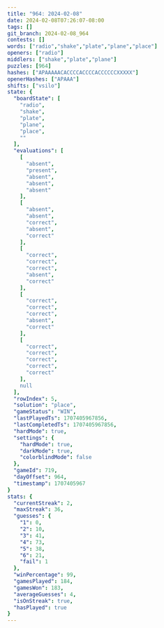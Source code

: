 ```yaml
---
title: "964: 2024-02-08"
date: 2024-02-08T07:26:07-08:00
tags: []
git_branch: 2024-02-08_964
contests: []
words: ["radio","shake","plate","plane","place"]
openers: ["radio"]
middlers: ["shake","plate","plane"]
puzzles: [964]
hashes: ["APAAAAACACCCCACCCCACCCCCCXXXXX"]
openerHashes: ["APAAA"]
shifts: ["vsilo"]
state: {
  "boardState": [
    "radio",
    "shake",
    "plate",
    "plane",
    "place",
    ""
  ],
  "evaluations": [
    [
      "absent",
      "present",
      "absent",
      "absent",
      "absent"
    ],
    [
      "absent",
      "absent",
      "correct",
      "absent",
      "correct"
    ],
    [
      "correct",
      "correct",
      "correct",
      "absent",
      "correct"
    ],
    [
      "correct",
      "correct",
      "correct",
      "absent",
      "correct"
    ],
    [
      "correct",
      "correct",
      "correct",
      "correct",
      "correct"
    ],
    null
  ],
  "rowIndex": 5,
  "solution": "place",
  "gameStatus": "WIN",
  "lastPlayedTs": 1707405967856,
  "lastCompletedTs": 1707405967856,
  "hardMode": true,
  "settings": {
    "hardMode": true,
    "darkMode": true,
    "colorblindMode": false
  },
  "gameId": 719,
  "dayOffset": 964,
  "timestamp": 1707405967
}
stats: {
  "currentStreak": 2,
  "maxStreak": 36,
  "guesses": {
    "1": 0,
    "2": 10,
    "3": 41,
    "4": 73,
    "5": 38,
    "6": 21,
    "fail": 1
  },
  "winPercentage": 99,
  "gamesPlayed": 184,
  "gamesWon": 183,
  "averageGuesses": 4,
  "isOnStreak": true,
  "hasPlayed": true
}
---
```

<!-- more -->
